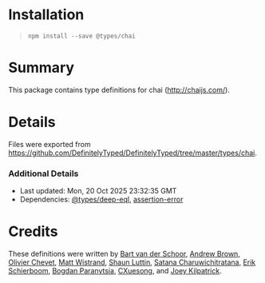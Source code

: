 # Installation
> `npm install --save @types/chai`

# Summary
This package contains type definitions for chai (http://chaijs.com/).

# Details
Files were exported from https://github.com/DefinitelyTyped/DefinitelyTyped/tree/master/types/chai.

### Additional Details
 * Last updated: Mon, 20 Oct 2025 23:32:35 GMT
 * Dependencies: [@types/deep-eql](https://npmjs.com/package/@types/deep-eql), [assertion-error](https://npmjs.com/package/assertion-error)

# Credits
These definitions were written by [Bart van der Schoor](https://github.com/Bartvds), [Andrew Brown](https://github.com/AGBrown), [Olivier Chevet](https://github.com/olivr70), [Matt Wistrand](https://github.com/mwistrand), [Shaun Luttin](https://github.com/shaunluttin), [Satana Charuwichitratana](https://github.com/micksatana), [Erik Schierboom](https://github.com/ErikSchierboom), [Bogdan Paranytsia](https://github.com/bparan), [CXuesong](https://github.com/CXuesong), and [Joey Kilpatrick](https://github.com/joeykilpatrick).
